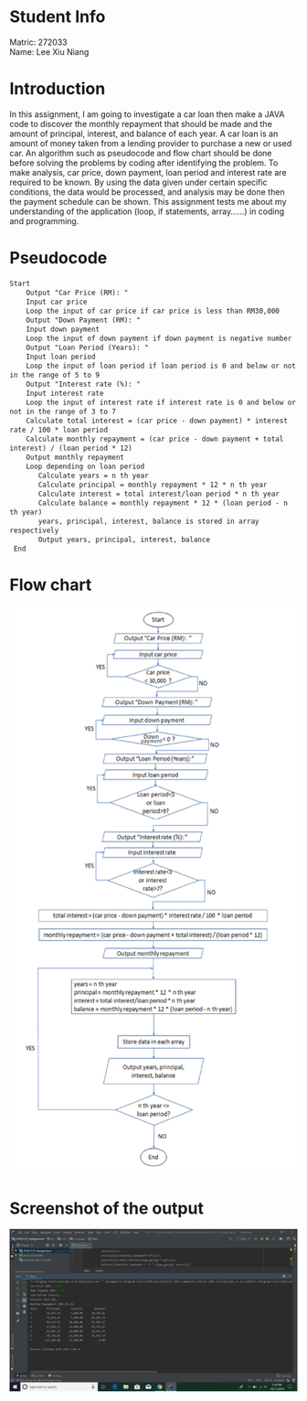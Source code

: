 # Student Info
Matric: 272033  
Name: Lee Xiu Niang

# Introduction
In this assignment, I am going to investigate a car loan then make a JAVA code to discover the monthly repayment that should be made and the amount of principal, interest, and balance of each year.  A car loan is an amount of money taken from a lending provider to purchase a new or used car.  An algorithm such as pseudocode and flow chart should be done before solving the problems by coding after identifying the problem.  To make analysis, car price, down payment, loan period and interest rate are required to be known.  By using the data given under certain specific conditions, the data would be processed, and analysis may be done then the payment schedule can be shown.  This assignment tests me about my understanding of the application (loop, if statements, array…...) in coding and programming.

# Pseudocode

    Start
	    Output "Car Price (RM): "
	    Input car price
	    Loop the input of car price if car price is less than RM30,000
	    Output "Down Payment (RM): "
	    Input down payment
	    Loop the input of down payment if down payment is negative number
	    Output "Loan Period (Years): "
	    Input loan period
	    Loop the input of loan period if loan period is 0 and below or not in the range of 5 to 9
	    Output "Interest rate (%): "
	    Input interest rate
	    Loop the input of interest rate if interest rate is 0 and below or not in the range of 3 to 7
        Calculate total interest = (car price - down payment) * interest rate / 100 * loan period
        Calculate monthly repayment = (car price - down payment + total interest) / (loan period * 12)
        Output monthly repayment
	    Loop depending on loan period
           Calculate years = n th year
           Calculate principal = monthly repayment * 12 * n th year
           Calculate interest = total interest/loan period * n th year
           Calculate balance = monthly repayment * 12 * (loan period - n th year)  
           years, principal, interest, balance is stored in array respectively  
           Output years, principal, interest, balance  
     End


# Flow chart
![Flow_chart](/Flow_chart.png)

# Screenshot of the output
![Outout](/Output.png)
